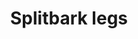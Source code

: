 ---
layout: item
title: Splitbark legs
item-id: 3389
datatable: true
id: 3389
name: "Splitbark legs"
members: true
lowalch: 16000
highalch: 24000
examine: "These should protect my legs."
monsters:
  - id: 6619
    name: "Chaos Fanatic"
    members: true
    combat_level: 202
    wiki_url: "https://oldschool.runescape.wiki/w/Chaos_Fanatic"
    drops:
      - quantity: "1"
        rarity: 0.0390625
    image: "https://oldschool.runescape.wiki/images/d/d8/Chaos_Fanatic.png?8871d"
---